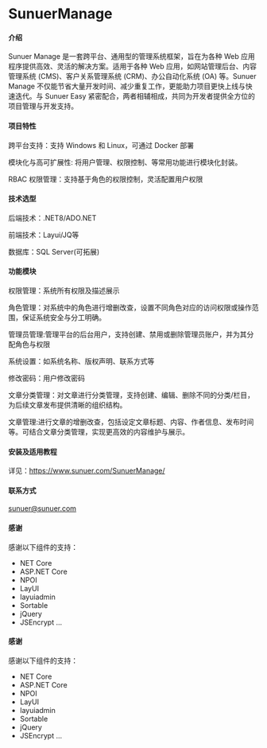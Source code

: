 # SunuerManage

#### 介绍
Sunuer Manage 是一套跨平台、通用型的管理系统框架，旨在为各种 Web 应用程序提供高效、灵活的解决方案。适用于各种 Web 应用，如网站管理后台、内容管理系统 (CMS)、客户关系管理系统 (CRM)、办公自动化系统 (OA) 等。Sunuer Manage 不仅能节省大量开发时间、减少重复工作，更能助力项目更快上线与快速迭代。与 Sunuer Easy 紧密配合，两者相辅相成，共同为开发者提供全方位的项目管理与开发支持。

#### 项目特性

跨平台支持：支持 Windows 和 Linux，可通过 Docker 部署

模块化与高可扩展性: 将用户管理、权限控制、等常用功能进行模块化封装。

RBAC 权限管理：支持基于角色的权限控制，灵活配置用户权限


#### 技术选型
后端技术：.NET8/ADO.NET

前端技术：Layui/JQ等

数据库：SQL Server(可拓展)


#### 功能模块
权限管理：系统所有权限及描述展示

角色管理：对系统中的角色进行增删改查，设置不同角色对应的访问权限或操作范围，保证系统安全与分工明确。

管理员管理:管理平台的后台用户，支持创建、禁用或删除管理员账户，并为其分配角色与权限

系统设置：如系统名称、版权声明、联系方式等

修改密码：用户修改密码

文章分类管理：对文章进行分类管理，支持创建、编辑、删除不同的分类/栏目，为后续文章发布提供清晰的组织结构。

文章管理:进行文章的增删改查，包括设定文章标题、内容、作者信息、发布时间等。可结合文章分类管理，实现更高效的内容维护与展示。


#### 安装及适用教程

详见：https://www.sunuer.com/SunuerManage/

#### 联系方式
sunuer@sunuer.com

#### 感谢
感谢以下组件的支持：
- NET Core
- ASP.NET Core
- NPOI
- LayUI
- layuiadmin
- Sortable
- jQuery
- JSEncrypt
...



#### 感谢
感谢以下组件的支持：
- NET Core
- ASP.NET Core
- NPOI
- LayUI
- layuiadmin
- Sortable
- jQuery
- JSEncrypt
...